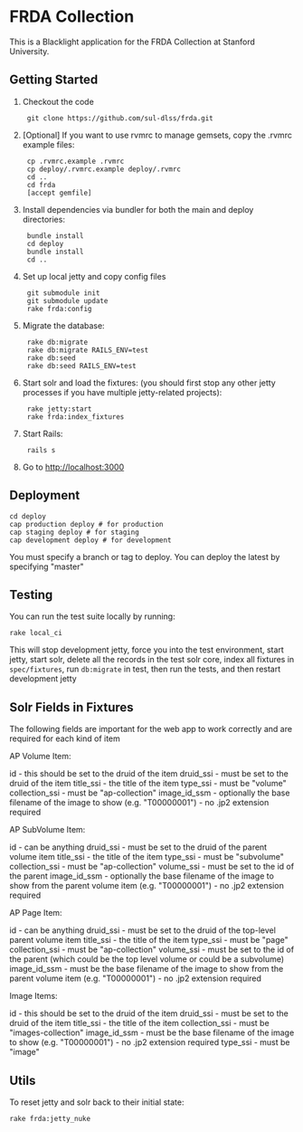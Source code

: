 # FRDA Collection

This is a Blacklight application for the FRDA Collection at Stanford University.

## Getting Started

1. Checkout the code

        git clone https://github.com/sul-dlss/frda.git

1. [Optional] If you want to use rvmrc to manage gemsets, copy the .rvmrc example files:

        cp .rvmrc.example .rvmrc
        cp deploy/.rvmrc.example deploy/.rvmrc
        cd ..
        cd frda
        [accept gemfile]

1. Install dependencies via bundler for both the main and deploy directories:

        bundle install
        cd deploy
        bundle install
        cd ..

1. Set up local jetty and copy config files

        git submodule init
        git submodule update
        rake frda:config

1. Migrate the database:

        rake db:migrate
        rake db:migrate RAILS_ENV=test
        rake db:seed
        rake db:seed RAILS_ENV=test

1. Start solr and load the fixtures: (you should first stop any other jetty processes if you have multiple jetty-related projects):

        rake jetty:start
        rake frda:index_fixtures

1. Start Rails:

        rails s

1. Go to <http://localhost:3000>


## Deployment

    cd deploy
    cap production deploy # for production
    cap staging deploy # for staging
    cap development deploy # for development

You must specify a branch or tag to deploy.  You can deploy the latest by specifying "master"

## Testing

You can run the test suite locally by running:

    rake local_ci

This will stop development jetty, force you into the test environment, start jetty, start solr,
delete all the records in the test solr core, index all fixtures in `spec/fixtures`, run `db:migrate` in test,
then run the tests, and then restart development jetty

## Solr Fields in Fixtures

The following fields are important for the web app to work correctly and are required for each kind of item

AP Volume Item:

id - this should be set to the druid of the item
druid_ssi - must be set to the druid of the item
title_ssi - the title of the item
type_ssi - must be "volume"
collection_ssi - must be "ap-collection"
image_id_ssm - optionally the base filename of the image to show  (e.g. "T00000001") - no .jp2 extension required

AP SubVolume Item:

id - can be anything
druid_ssi - must be set to the druid of the parent volume item
title_ssi - the title of the item
type_ssi - must be "subvolume"
collection_ssi - must be "ap-collection"
volume_ssi - must be set to the id of the parent
image_id_ssm - optionally the base filename of the image to show from the parent volume item (e.g. "T00000001") - no .jp2 extension required

AP Page Item:

id - can be anything
druid_ssi - must be set to the druid of the top-level parent volume item
title_ssi - the title of the item
type_ssi - must be "page"
collection_ssi - must be "ap-collection"
volume_ssi - must be set to the id of the parent (which could be the top level volume or could be a subvolume)
image_id_ssm - must be the base filename of the image to show from the parent volume item (e.g. "T00000001") - no .jp2 extension required

Image Items:

id - this should be set to the druid of the item
druid_ssi - must be set to the druid of the item
title_ssi - the title of the item
collection_ssi - must be "images-collection"
image_id_ssm - must be the base filename of the image to show (e.g. "T00000001") - no .jp2 extension required
type_ssi - must be "image"

## Utils

To reset jetty and solr back to their initial state:

    rake frda:jetty_nuke